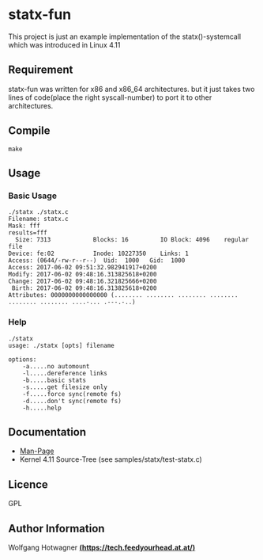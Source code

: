 # statx-fun

This project is just an example implementation of the statx()-systemcall which was introduced in Linux 4.11

## Requirement

statx-fun was written for x86 and x86_64 architectures. but it just takes two lines of code(place the right syscall-number) to port it to other architectures.

## Compile

```
make
```

## Usage

### Basic Usage

```
./statx ./statx.c
Filename: statx.c
Mask: fff
results=fff
  Size: 7313            Blocks: 16         IO Block: 4096    regular file
Device: fe:02           Inode: 10227350    Links: 1    
Access: (0644/-rw-r--r--)  Uid:  1000   Gid:  1000
Access: 2017-06-02 09:51:32.982941917+0200
Modify: 2017-06-02 09:48:16.313825618+0200
Change: 2017-06-02 09:48:16.321825666+0200
 Birth: 2017-06-02 09:48:16.313825618+0200
Attributes: 0000000000000000 (........ ........ ........ ........ ........ ........ ....-... .---.-..)

```
### Help

```
./statx
usage: ./statx [opts] filename

options:
	-a.....no automount
	-l.....dereference links
	-b.....basic stats
	-s.....get filesize only
	-f.....force sync(remote fs)
	-d.....don't sync(remote fs)
	-h.....help
```
## Documentation
   * [Man-Page](https://www.mankier.com/2/statx)
   * Kernel 4.11 Source-Tree (see samples/statx/test-statx.c)

## Licence

GPL

## Author Information

Wolfgang Hotwagner [**(https://tech.feedyourhead.at.at/)**](https://tech.feedyourhead.at)
